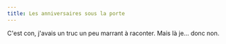 ```yaml
---
title: Les anniversaires sous la porte
---
```


C'est con, j'avais un truc un peu marrant à raconter. Mais là je... donc non.

